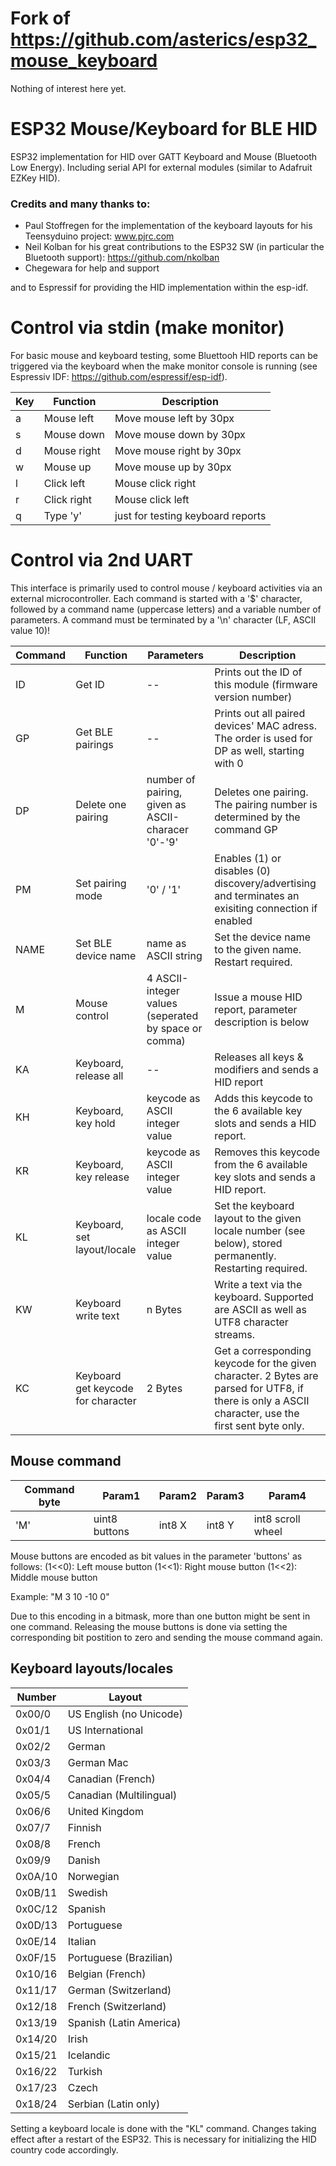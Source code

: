 # Fork of https://github.com/asterics/esp32_mouse_keyboard
Nothing of interest here yet.




# ESP32 Mouse/Keyboard for BLE HID
ESP32 implementation for HID over GATT Keyboard and Mouse (Bluetooth Low Energy). Including serial API for external modules (similar to Adafruit EZKey HID).

### Credits and many thanks to:
- Paul Stoffregen for the implementation of the keyboard layouts for his Teensyduino project: www.pjrc.com
- Neil Kolban for his great contributions to the ESP32 SW (in particular the Bluetooth support): https://github.com/nkolban
- Chegewara for help and support
 
and to Espressif for providing the HID implementation within the esp-idf.


# Control via stdin (make monitor)

For basic mouse and keyboard testing, some Bluettooh HID reports can be triggered via the 
keyboard when the make monitor console is running (see Espressiv IDF: https://github.com/espressif/esp-idf).


|Key|Function   |Description|
|---|-----------|-----------|
|a  |Mouse left |Move mouse left by 30px |
|s  |Mouse down |Move mouse down by 30px |
|d  |Mouse right|Move mouse right by 30px |
|w  |Mouse up   |Move mouse up by 30px |
|l  |Click left |Mouse click right |
|r  |Click right|Mouse click left  |
|q  |Type 'y'   |just for testing keyboard reports|



# Control via 2nd UART

This interface is primarily used to control mouse / keyboard activities via an external microcontroller.
Each command is started with a '$' character, followed by a command name (uppercase letters) and a variable number of parameters.
A command must be terminated by a '\n' character (LF, ASCII value 10)!


|Command|Function|Parameters|Description|
|-------|--------|----------|-----------|
|ID|Get ID|--|Prints out the ID of this module (firmware version number)|
|GP|Get BLE pairings|--|Prints out all paired devices' MAC adress. The order is used for DP as well, starting with 0|
|DP|Delete one pairing|number of pairing, given as ASCII-characer '0'-'9'|Deletes one pairing. The pairing number is determined by the command GP|
|PM|Set pairing mode|'0' / '1'|Enables (1) or disables (0) discovery/advertising and terminates an exisiting connection if enabled|
|NAME|Set BLE device name|name as ASCII string|Set the device name to the given name. Restart required.|
|M|Mouse control|4 ASCII-integer values (seperated by space or comma)|Issue a mouse HID report, parameter description is below|
|KA|Keyboard, release all|--|Releases all keys & modifiers and sends a HID report|
|KH|Keyboard, key hold|keycode as ASCII integer value|Adds this keycode to the 6 available key slots and sends a HID report.|
|KR|Keyboard, key release|keycode as ASCII integer value|Removes this keycode from the 6 available key slots and sends a HID report.|
|KL|Keyboard, set layout/locale|locale code as ASCII integer value|Set the keyboard layout to the given locale number (see below), stored permanently. Restarting required.|
|KW|Keyboard write text|n Bytes|Write a text via the keyboard. Supported are ASCII as well as UTF8 character streams.|
|KC|Keyboard get keycode for character|2 Bytes|Get a corresponding keycode for the given character. 2 Bytes are parsed for UTF8, if there is only a ASCII character, use the first sent byte only.|


## Mouse command

|Command byte|Param1|Param2|Param3|Param4|
|------------|------|------|------|------|
|'M' |uint8 buttons|int8 X|int8 Y|int8 scroll wheel|

Mouse buttons are encoded as bit values in the parameter 'buttons' as follows:
(1<<0): Left mouse button
(1<<1): Right mouse button
(1<<2): Middle mouse button

Example: "M 3 10 -10 0"

Due to this encoding in a bitmask, more than one button might be sent in one command.
Releasing the mouse buttons is done via setting the corresponding bit postition to zero and
sending the mouse command again.


## Keyboard layouts/locales

|Number|Layout|
|------|------|
|0x00/0| US English (no Unicode)|
|0x01/1| US International|
|0x02/2| German|
|0x03/3| German Mac|
|0x04/4| Canadian (French)|
|0x05/5| Canadian (Multilingual)|
|0x06/6| United Kingdom|
|0x07/7| Finnish|
|0x08/8| French|
|0x09/9| Danish|
|0x0A/10| Norwegian|
|0x0B/11| Swedish|
|0x0C/12| Spanish|
|0x0D/13| Portuguese|
|0x0E/14| Italian|
|0x0F/15| Portuguese (Brazilian)|
|0x10/16| Belgian (French)|
|0x11/17| German (Switzerland)|
|0x12/18| French (Switzerland)|
|0x13/19| Spanish (Latin America)|
|0x14/20| Irish|
|0x15/21| Icelandic|
|0x16/22| Turkish|
|0x17/23| Czech|
|0x18/24| Serbian (Latin only)|

Setting a keyboard locale is done with the "KL" command. Changes taking effect after a restart of the ESP32. This is necessary for initializing the HID country code accordingly.
